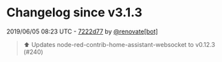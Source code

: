 # Changelog since v3.1.3

2019/06/05 08:23 UTC - [7222d77](https://github.com/hassio-addons/addon-node-red/commit/7222d77de530fd10bedf485297d3b2f05b484d40) by [@renovate[bot]](https://github.com/apps/renovate)
> :arrow_up: Updates node-red-contrib-home-assistant-websocket to v0.12.3 (#240) 

